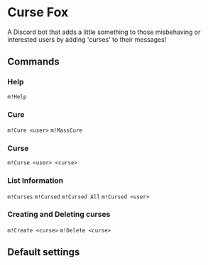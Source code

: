 # Curse Fox
A Discord bot that adds a little something to those misbehaving or interested users by adding 'curses' to their messages!

## Commands
### Help
```m!Help```

### Cure
```m!Cure <user>```
```m!MassCure```

### Curse
```m!Curse <user> <curse>```

### List Information
```m!Curses```
```m!Cursed```
```m!Cursed All```
```m!Cursed <user>```

### Creating and Deleting curses
```m!Create <curse>```
```m!Delete <curse>```

## Default settings